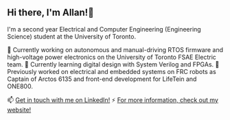 ## Hi there, I'm Allan!👋

I'm a second year Electrical and Computer Engineering (Engineering Science) student at the University of Toronto. 

🔭 Currently working on autonomous and manual-driving RTOS firmware and high-voltage power electronics on the University of Toronto FSAE Electric team. 
🌱 Currently learning digital design with System Verilog and FPGAs.
👯 Previously worked on electrical and embedded systems on FRC robots as Captain of Arctos 6135 and front-end development for LifeTein and ONE800. 

📫 [Get in touch with me on LinkedIn!](https://www.linkedin.com/in/allanlzee/)
⚡ [For more information, check out my website!](https://allanlzee.github.io/allan.zhou/)

<!--
**allanlzee/allanlzee** is a ✨ _special_ ✨ repository because its `README.md` (this file) appears on your GitHub profile.

Here are some ideas to get you started: 

- 🔭 I’m currently working on ...
- 🌱 I’m currently learning ...
- 👯 I’m looking to collaborate on ...
- 🤔 I’m looking for help with ...
- 💬 Ask me about ...
- 📫 How to reach me: ...
- 😄 Pronouns: ...
- ⚡ Fun fact: ...
-->
